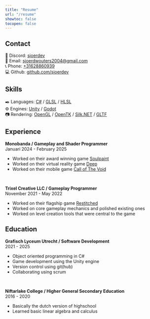 ```yaml
---
title: "Resume"
url: "/resume"
showtoc: false
tocopen: false
---
```


## Contact

👾 Discord: [sjoerdev](https://discordapp.com/users/906668622099927041) <br>
📧 Email: [sjoerdwouters2004@gmail.com](mailto:sjoerdwouters2004@gmail.com) <br>
📞 Phone: [+31628860939](tel:+31628860939) <br>
💻 Github: [github.com/sjoerdev](https://github.com/sjoerdev)

## Skills

✒️ Languages: [C#][1] / [GLSL][2] / [HLSL][3] <br>
⚙️ Engines: [Unity][4] / [Godot][5] <br>
📷 Rendering: [OpenGL][6] / [OpenTK][7] / [Silk.NET][8] / [GLTF][9] <br>

[1]: https://learn.microsoft.com/en-us/dotnet/csharp/
[2]: https://en.wikipedia.org/wiki/OpenGL_Shading_Language
[3]: https://en.wikipedia.org/wiki/High-Level_Shader_Language
[4]: https://unity.com/products/unity-engine
[5]: https://godotengine.org/
[6]: https://www.opengl.org/
[7]: https://opentk.net/
[8]: https://dotnet.github.io/Silk.NET/
[9]: https://en.wikipedia.org/wiki/GlTF

## Experience

**Monobanda / Gameplay and Shader Programmer** <br>
Januari 2024 - February 2025
- Worked on their award winning game [Soulpaint](https://www.soulpaint.co/)
- Worked on their virtual reality game [Deep](https://monobanda.eu/project/deep)
- Worked on their mobile game [Call of The Void](https://monobanda.eu/project/cotv)

<br>

**Trixel Creative LLC / Gameplay Programmer** <br>
November 2021 - May 2022
- Worked on their flagship game [Restitched](https://www.trixelcreative.com/restitched)
- Worked on core gameplay mechanics and polished existing ones
- Worked on level creation tools that were central to the game

## Education

**Grafisch Lyceum Utrecht / Software Development** <br>
2021 - 2025
- Object oriented programming in C#
- Game development using the Unity engine
- Version control using git(hub)
- Collaborating using scrum

<br>

**Niftarlake College / Higher General Secondary Education** <br>
2016 - 2020
- Basically the dutch version of highschool
- Learned basic linear algebra and calculus
